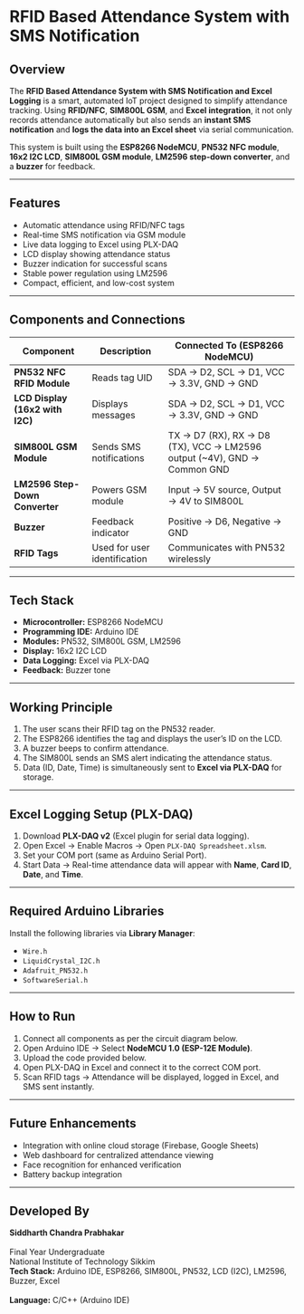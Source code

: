 # RFID Based Attendance System with SMS Notification

## Overview
The **RFID Based Attendance System with SMS Notification and Excel Logging** is a smart, automated IoT project designed to simplify attendance tracking. Using **RFID/NFC**, **SIM800L GSM**, and **Excel integration**, it not only records attendance automatically but also sends an **instant SMS notification** and **logs the data into an Excel sheet** via serial communication.

This system is built using the **ESP8266 NodeMCU**, **PN532 NFC module**, **16x2 I2C LCD**, **SIM800L GSM module**, **LM2596 step-down converter**, and a **buzzer** for feedback.

---

## Features
- Automatic attendance using RFID/NFC tags  
- Real-time SMS notification via GSM module  
- Live data logging to Excel using PLX-DAQ  
- LCD display showing attendance status  
- Buzzer indication for successful scans  
- Stable power regulation using LM2596  
- Compact, efficient, and low-cost system  

---

## Components and Connections

| Component | Description | Connected To (ESP8266 NodeMCU) |
|------------|--------------|--------------------------------|
| **PN532 NFC RFID Module** | Reads tag UID | SDA → D2, SCL → D1, VCC → 3.3V, GND → GND |
| **LCD Display (16x2 with I2C)** | Displays messages | SDA → D2, SCL → D1, VCC → 3.3V, GND → GND |
| **SIM800L GSM Module** | Sends SMS notifications | TX → D7 (RX), RX → D8 (TX), VCC → LM2596 output (~4V), GND → Common GND |
| **LM2596 Step-Down Converter** | Powers GSM module | Input → 5V source, Output → 4V to SIM800L |
| **Buzzer** | Feedback indicator | Positive → D6, Negative → GND |
| **RFID Tags** | Used for user identification | Communicates with PN532 wirelessly |

---

## Tech Stack
- **Microcontroller:** ESP8266 NodeMCU  
- **Programming IDE:** Arduino IDE  
- **Modules:** PN532, SIM800L GSM, LM2596  
- **Display:** 16x2 I2C LCD  
- **Data Logging:** Excel via PLX-DAQ  
- **Feedback:** Buzzer tone  

---

## Working Principle
1. The user scans their RFID tag on the PN532 reader.  
2. The ESP8266 identifies the tag and displays the user’s ID on the LCD.  
3. A buzzer beeps to confirm attendance.  
4. The SIM800L sends an SMS alert indicating the attendance status.  
5. Data (ID, Date, Time) is simultaneously sent to **Excel via PLX-DAQ** for storage.  

---

## Excel Logging Setup (PLX-DAQ)
1. Download **PLX-DAQ v2** (Excel plugin for serial data logging).  
2. Open Excel → Enable Macros → Open `PLX-DAQ Spreadsheet.xlsm`.  
3. Set your COM port (same as Arduino Serial Port).  
4. Start Data → Real-time attendance data will appear with **Name**, **Card ID**, **Date**, and **Time**.  

---

## Required Arduino Libraries
Install the following libraries via **Library Manager**:
- `Wire.h`
- `LiquidCrystal_I2C.h`
- `Adafruit_PN532.h`
- `SoftwareSerial.h`

---

## How to Run
1. Connect all components as per the circuit diagram below.  
2. Open Arduino IDE → Select **NodeMCU 1.0 (ESP-12E Module)**.  
3. Upload the code provided below.  
4. Open PLX-DAQ in Excel and connect it to the correct COM port.  
5. Scan RFID tags → Attendance will be displayed, logged in Excel, and SMS sent instantly.


---

## Future Enhancements
- Integration with online cloud storage (Firebase, Google Sheets)  
- Web dashboard for centralized attendance viewing  
- Face recognition for enhanced verification  
- Battery backup integration  

---

## Developed By
**Siddharth Chandra Prabhakar** <br>  
Final Year Undergraduate <br>
National Institute of Technology Sikkim <br>
**Tech Stack:** Arduino IDE, ESP8266, SIM800L, PN532, LCD (I2C), LM2596, Buzzer, Excel <br>  
**Language:** C/C++ (Arduino IDE)

